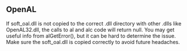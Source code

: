 ## OpenAL
If soft_oal.dll is not copied to the correct .dll directory with other .dlls like OpenAL32.dll, the calls to al and alc code will return null. You may get useful info from alGetError(), but it can be hard to determine the issue. Make sure the soft_oal.dll is copied correctly to avoid future headaches.